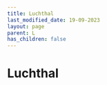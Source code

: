 ```yaml
---
title: Luchthal
last_modified_date: 19-09-2023
layout: page
parent: L
has_children: false
---
```


Luchthal
========

